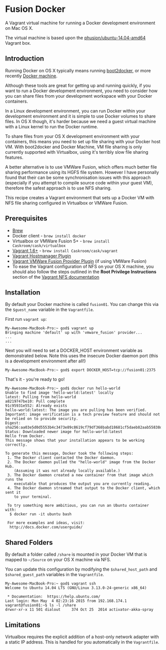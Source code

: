 # Fusion Docker

A Vagrant virtual machine for running a Docker development environment on Mac OS X.

The virtual machine is based upon the <a href="https://vagrantcloud.com/phusion/boxes/ubuntu-14.04-amd64" target="_blank">phusion/ubuntu-14.04-amd64</a> Vagrant box.

## Introduction

Running Docker on OS X typically means running <a href="http://boot2docker.io" target="_blank">boot2docker</a>, or more recently <a href="https://docs.docker.com/machine/" target="_blank">Docker machine</a>.

Although these tools are great for getting up and running quickly, if you want to run a Docker development environment, you need to consider how you can share files from your development workspace with your Docker containers.

In a Linux development environment, you can run Docker within your development environment and it is simple to use Docker volumes to share files.  In OS X though, it's harder because we need a guest virtual machine with a Linux kernel to run the Docker runtime.  

To share files from your OS X development environment with your containers, this means you need to set up file sharing with your Docker host VM.  With boot2docker and Docker Machine, VM file sharing is only currently supported with Virtualbox, using it's terribly slow file sharing features.

A better alternative is to use VMWare Fusion, which offers much better file sharing performance using its HGFS file system.  However I have personally found that their can be some synchronisation issues with this approach (especially if you attempt to compile source code within your guest VM), therefore the safest approach is to use NFS sharing.

This recipe creates a Vagrant environment that sets up a Docker VM with NFS file sharing configured in Virtualbox or VMWare Fusion. 

## Prerequisites

* <a href="http://brew.sh" target="_blank">Brew</a>
* Docker client - `brew install docker`
* Virtualbox or VMWare Fusion 5+ - `brew install Caskroom/cask/virtualbox`
* <a href="http://www.vagrantup.com/downloads.html" target="_blank">Vagrant 1.6+</a> - `brew install Caskroom/cask/vagrant`
* <a href="https://github.com/smdahlen/vagrant-hostmanager" target="_blank">Vagrant Hostmanager Plugin</a>
* <a href="http://www.vagrantup.com/vmware#buy-now" target="_blank">Vagrant VMWare Fusion Provider Plugin</a> (if using VMWare Fusion)
* To ease the Vagrant configuration of NFS on your OS X machine, you should also follow the steps outlined in the **Root Privilege Instructions** section of the <a href="http://docs.vagrantup.com/v2/synced-folders/nfs.html" target="_blank">Vagrant NFS documentation</a>

## Installation

By default your Docker machine is called `fusion01`.  You can change this via the `$guest_name` variable in the `Vagrantfile`.

First run `vagrant up`:

    My-Awesome-MacBook-Pro:~ god$ vagrant up
    Bringing machine 'default' up with 'vmware_fusion' provider...
    ...
    ...
    
Next you will need to set a DOCKER_HOST environment variable as demonstrated below.  Note this uses the insecure Docker daemon port (this is a development environment after all!)

    My-Awesome-MacBook-Pro:~ god$ export DOCKER_HOST=tcp://fusion01:2375

That's it - you're ready to go!
    
    My-Awesome-MacBook-Pro:~ god$ docker run hello-world
    Unable to find image 'hello-world:latest' locally
    latest: Pulling from hello-world
    a8219747be10: Pull complete
    91c95931e552: Already exists
    hello-world:latest: The image you are pulling has been verified. Important: image verification is a tech preview feature and should not be relied on to provide security.
    Digest: sha256:aa03e5d0d5553b4c3473e89c8619cf79df368babd18681cf5daeb82aab55838d
    Status: Downloaded newer image for hello-world:latest
    Hello from Docker.
    This message shows that your installation appears to be working correctly.
      
    To generate this message, Docker took the following steps:
     1. The Docker client contacted the Docker daemon.
     2. The Docker daemon pulled the "hello-world" image from the Docker Hub.
        (Assuming it was not already locally available.)
     3. The Docker daemon created a new container from that image which runs the
        executable that produces the output you are currently reading.
     4. The Docker daemon streamed that output to the Docker client, which sent it
        to your terminal.
      
     To try something more ambitious, you can run an Ubuntu container with:
      $ docker run -it ubuntu bash
      
     For more examples and ideas, visit:
      http://docs.docker.com/userguide/

## Shared Folders

By default a folder called `/share` is mounted in your Docker VM that is mapped to `~/Source` on your OS X machine via NFS.

You can update this configuration by modifying the `$shared_host_path` and `$shared_guest_path` variables in the `Vagrantfile`.

    My-Awesome-MacBook-Pro:~ god$ vagrant ssh
    Welcome to Ubuntu 14.04 LTS (GNU/Linux 3.13.0-24-generic x86_64)

     * Documentation:  https://help.ubuntu.com/
    Last login: Mon May  4 02:23:16 2015 from 192.168.174.1
    vagrant@fusion01:~$ ls -l /share
    drwxr-xr-x 11 501 dialout     374 Oct 25  2014 activator-akka-spray
    
## Limitations

Virtualbox requires the explicit addition of a host-only network adapter with a static IP address.  This is handled for you automatically in the `Vagrantfile`.
